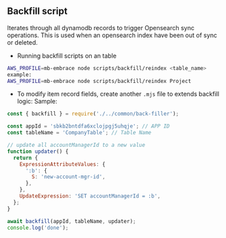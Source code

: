 ## Backfill script

Iterates through all dynamodb records to trigger Opensearch sync operations. This is used when an opensearch index have been out of sync or deleted.

- Running backfill scripts on an table

```bash
AWS_PROFILE=mb-embrace node scripts/backfill/reindex <table_name>
example:
AWS_PROFILE=mb-embrace node scripts/backfill/reindex Project
```

- To modify item record fields, create another `.mjs` file to extends backfill logic:
  Sample:

```js
const { backfill } = require('./../common/back-filler');

const appId = 'sbkb2bntdfa6xclojpgj5uhqje'; // APP ID
const tableName = 'CompanyTable'; // Table Name

// update all accountManagerId to a new value
function updater() {
  return {
    ExpressionAttributeValues: {
      ':b': {
        S: 'new-account-mgr-id',
      },
    },
    UpdateExpression: 'SET accountManagerId = :b',
  };
}

await backfill(appId, tableName, updater);
console.log('done');
```
